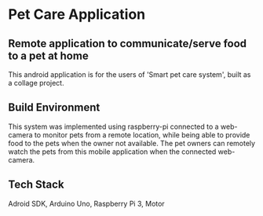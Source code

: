 # Pet Care Application

## Remote application to communicate/serve food to a pet at home
This android application is for the users of 'Smart pet care system', built as a collage project.

## Build Environment 

This system was implemented using raspberry-pi connected to a web-camera to monitor pets from a remote location, while being able to provide food to the pets when the owner not available. The pet owners can remotely watch the pets from this mobile application when the connected web-camera. 

## Tech Stack

Adroid SDK, 
Arduino Uno, 
Raspberry Pi 3, 
Motor 
